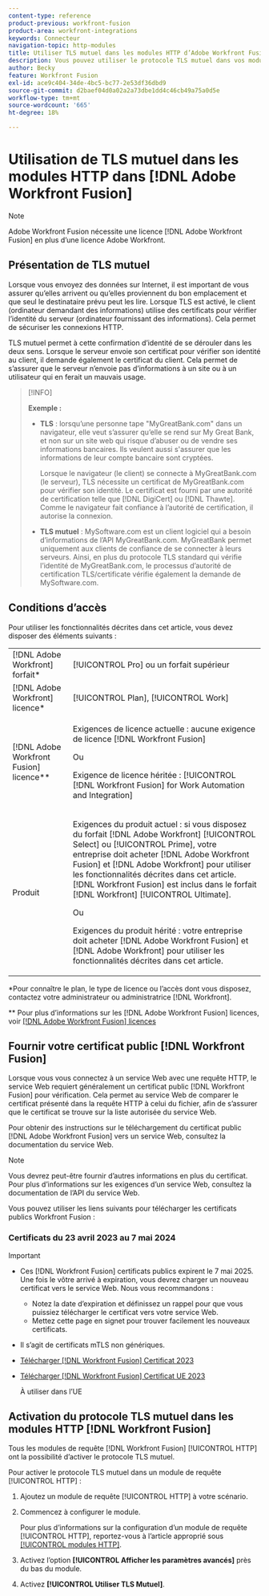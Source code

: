 ```yaml
---
content-type: reference
product-previous: workfront-fusion
product-area: workfront-integrations
keywords: Connecteur
navigation-topic: http-modules
title: Utiliser TLS mutuel dans les modules HTTP d’Adobe Workfront Fusion
description: Vous pouvez utiliser le protocole TLS mutuel dans vos modules HTTP Fusion Adobe Workfront, ce qui permet aux deux côtés de la transaction d’information de vérifier l’identité de l’autre.
author: Becky
feature: Workfront Fusion
exl-id: ace9c404-34de-4bc5-bc77-2e53df36dbd9
source-git-commit: d2baef04d0a02a2a73dbe1dd4c46cb49a75a0d5e
workflow-type: tm+mt
source-wordcount: '665'
ht-degree: 18%

---
```


# Utilisation de TLS mutuel dans les modules HTTP dans [!DNL Adobe Workfront Fusion]

>[!NOTE]
>
>Adobe Workfront Fusion nécessite une licence [!DNL Adobe Workfront Fusion] en plus d’une licence Adobe Workfront.

## Présentation de TLS mutuel

Lorsque vous envoyez des données sur Internet, il est important de vous assurer qu’elles arrivent ou qu’elles proviennent du bon emplacement et que seul le destinataire prévu peut les lire. Lorsque TLS est activé, le client (ordinateur demandant des informations) utilise des certificats pour vérifier l’identité du serveur (ordinateur fournissant des informations). Cela permet de sécuriser les connexions HTTP.

TLS mutuel permet à cette confirmation d’identité de se dérouler dans les deux sens. Lorsque le serveur envoie son certificat pour vérifier son identité au client, il demande également le certificat du client. Cela permet de s’assurer que le serveur n’envoie pas d’informations à un site ou à un utilisateur qui en ferait un mauvais usage.

>[!INFO]
>
>**Exemple :**
>
>* **TLS** : lorsqu’une personne tape &quot;MyGreatBank.com&quot; dans un navigateur, elle veut s’assurer qu’elle se rend sur My Great Bank, et non sur un site web qui risque d’abuser ou de vendre ses informations bancaires. Ils veulent aussi s&#39;assurer que les informations de leur compte bancaire sont cryptées.
>
>   Lorsque le navigateur (le client) se connecte à MyGreatBank.com (le serveur), TLS nécessite un certificat de MyGreatBank.com pour vérifier son identité. Le certificat est fourni par une autorité de certification telle que [!DNL DigiCert] ou [!DNL Thawte]. Comme le navigateur fait confiance à l’autorité de certification, il autorise la connexion.
>
>* **TLS mutuel** : MySoftware.com est un client logiciel qui a besoin d’informations de l’API MyGreatBank.com. MyGreatBank permet uniquement aux clients de confiance de se connecter à leurs serveurs. Ainsi, en plus du protocole TLS standard qui vérifie l’identité de MyGreatBank.com, le processus d’autorité de certification TLS/certificate vérifie également la demande de MySoftware.com.

## Conditions d’accès

Pour utiliser les fonctionnalités décrites dans cet article, vous devez disposer des éléments suivants :

<table style="table-layout:auto"> 
 <col> 
 <col> 
 <tbody> 
  <tr> 
   <td role="rowheader">[!DNL Adobe Workfront] forfait*</td> 
   <td> <p>[!UICONTROL Pro] ou un forfait supérieur</p> </td> 
  </tr> 
  <tr data-mc-conditions=""> 
   <td role="rowheader">[!DNL Adobe Workfront] licence*</td> 
   <td> <p>[!UICONTROL Plan], [!UICONTROL Work]</p> </td> 
  </tr> 
  <tr> 
   <td role="rowheader">[!DNL Adobe Workfront Fusion] licence**</td> 
   <td>
   <p>Exigences de licence actuelle : aucune exigence de licence [!DNL Workfront Fusion]</p>
   <p>Ou</p>
   <p>Exigence de licence héritée : [!UICONTROL [!DNL Workfront Fusion] for Work Automation and Integration] </p>
   </td> 
  </tr> 
  <tr> 
   <td role="rowheader">Produit</td> 
   <td>
   <p>Exigences du produit actuel : si vous disposez du forfait [!DNL Adobe Workfront] [!UICONTROL Select] ou [!UICONTROL Prime], votre entreprise doit acheter [!DNL Adobe Workfront Fusion] et [!DNL Adobe Workfront] pour utiliser les fonctionnalités décrites dans cet article. [!DNL Workfront Fusion] est inclus dans le forfait [!DNL Workfront] [!UICONTROL Ultimate].</p>
   <p>Ou</p>
   <p>Exigences du produit hérité : votre entreprise doit acheter [!DNL Adobe Workfront Fusion] et [!DNL Adobe Workfront] pour utiliser les fonctionnalités décrites dans cet article.</p>
   </td> 
  </tr> 
 </tbody> 
</table>

&#42;Pour connaître le plan, le type de licence ou l’accès dont vous disposez, contactez votre administrateur ou administratrice [!DNL Workfront].

&#42;&#42; Pour plus d’informations sur les [!DNL Adobe Workfront Fusion] licences, voir [[!DNL Adobe Workfront Fusion] licences](../../../workfront-fusion/get-started/license-automation-vs-integration.md)

## Fournir votre certificat public [!DNL Workfront Fusion]


Lorsque vous vous connectez à un service Web avec une requête HTTP, le service Web requiert généralement un certificat public [!DNL Workfront Fusion] pour vérification. Cela permet au service Web de comparer le certificat présenté dans la requête HTTP à celui du fichier, afin de s’assurer que le certificat se trouve sur la liste autorisée du service Web.

Pour obtenir des instructions sur le téléchargement du certificat public [!DNL Adobe Workfront Fusion] vers un service Web, consultez la documentation du service Web.

>[!NOTE]
>
>Vous devrez peut-être fournir d’autres informations en plus du certificat. Pour plus d’informations sur les exigences d’un service Web, consultez la documentation de l’API du service Web.

Vous pouvez utiliser les liens suivants pour télécharger les certificats publics Workfront Fusion :

### Certificats du 23 avril 2023 au 7 mai 2024

>[!IMPORTANT]
>
>* Ces [!DNL Workfront Fusion] certificats publics expirent le 7 mai 2025. Une fois le vôtre arrivé à expiration, vous devrez charger un nouveau certificat vers le service Web. Nous vous recommandons :
>
>   * Notez la date d’expiration et définissez un rappel pour que vous puissiez télécharger le certificat vers votre service Web.
>   * Mettez cette page en signet pour trouver facilement les nouveaux certificats.
>
>* Il s’agit de certificats mTLS non génériques.

* [Télécharger [!DNL Workfront Fusion] Certificat 2023](/help/quicksilver/workfront-fusion/apps-and-their-modules/http-modules/assets/fusion-prod-us-mtls-certificate.pem)
* [Télécharger [!DNL Workfront Fusion] Certificat UE 2023](/help/quicksilver/workfront-fusion/apps-and-their-modules/http-modules/assets/fusion-prod-eu-mtls-certificate.pem)

  À utiliser dans l’UE

<!--

### Certificates for November 14, 2022 - July 15, 2023

>[!IMPORTANT]
>
>* These [!DNL Workfront Fusion] public certificates expire on July 15, 2023.
>* These are wildcard mTLS certificates.

* [Download [!DNL Workfront Fusion] Certificate 2023](https://cdn.experience.workfront.com/Documentation/Workfront+Fusion+2.0+public+certificates/app_workfrontfusion_com-jul-15-2023+updated.cer)
* [Download [!DNL Workfront Fusion] EU Certificate 2023](https://cdn.experience.workfront.com/Documentation/Workfront+Fusion/app-eu_workfrontfusion_com-jul-15-2023.cer)

   For use in the EU 

   -->

## Activation du protocole TLS mutuel dans les modules HTTP [!DNL Workfront Fusion]

Tous les modules de requête [!DNL Workfront Fusion] [!UICONTROL HTTP] ont la possibilité d’activer le protocole TLS mutuel.

Pour activer le protocole TLS mutuel dans un module de requête [!UICONTROL HTTP] :

1. Ajoutez un module de requête [!UICONTROL HTTP] à votre scénario.
1. Commencez à configurer le module.

   Pour plus d’informations sur la configuration d’un module de requête [!UICONTROL HTTP], reportez-vous à l’article approprié sous [[!UICONTROL modules HTTP]](../../../workfront-fusion/apps-and-their-modules/http-modules/http-modules-1.md).

1. Activez l’option **[!UICONTROL Afficher les paramètres avancés]** près du bas du module.
1. Activez **[!UICONTROL Utiliser TLS Mutuel]**.
